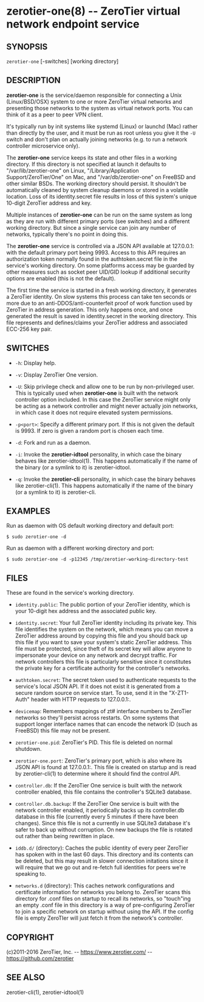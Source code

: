 zerotier-one(8) -- ZeroTier virtual network endpoint service
============================================================

## SYNOPSIS

`zerotier-one` [-switches] [working directory]

## DESCRIPTION

**zerotier-one** is the service/daemon responsible for connecting a Unix (Linux/BSD/OSX) system to one or more ZeroTier virtual networks and presenting those networks to the system as virtual network ports. You can think of it as a peer to peer VPN client.

It's typically run by init systems like systemd (Linux) or launchd (Mac) rather than directly by the user, and it must be run as root unless you give it the `-U` switch and don't plan on actually joining networks (e.g. to run a network controller microservice only).

The **zerotier-one** service keeps its state and other files in a working directory. If this directory is not specified at launch it defaults to "/var/lib/zerotier-one" on Linux, "/Library/Application Support/ZeroTier/One" on Mac, and "/var/db/zerotier-one" on FreeBSD and other similar BSDs. The working directory should persist. It shouldn't be automatically cleaned by system cleanup daemons or stored in a volatile location. Loss of its identity.secret file results in loss of this system's unique 10-digit ZeroTier address and key.

Multiple instances of **zerotier-one** can be run on the same system as long as they are run with different primary ports (see switches) and a different working directory. But since a single service can join any number of networks, typically there's no point in doing this.

The **zerotier-one** service is controlled via a JSON API available at 127.0.0.1:<primary port> with the default primary port being 9993. Access to this API requires an authorization token normally found in the authtoken.secret file in the service's working directory. On some platforms access may be guarded by other measures such as socket peer UID/GID lookup if additional security options are enabled (this is not the default).

The first time the service is started in a fresh working directory, it generates a ZeroTier identity. On slow systems this process can take ten seconds or more due to an anti-DDOS/anti-counterfeit proof of work function used by ZeroTier in address generation. This only happens once, and once generated the result is saved in identity.secret in the working directory. This file represents and defines/claims your ZeroTier address and associated ECC-256 key pair.

## SWITCHES

 * `-h`:
   Display help.

 * `-v`:
   Display ZeroTier One version.

 * `-U`:
   Skip privilege check and allow one to be run by non-privileged user. This is typically used when **zerotier-one** is built with the network controller option included. In this case the ZeroTier service might only be acting as a network controller and might never actually join networks, in which case it does not require elevated system permissions.

 * `-p<port>`:
   Specify a different primary port. If this is not given the default is 9993. If zero is given a random port is chosen each time.

 * `-d`:
   Fork and run as a daemon.

 * `-i`:
   Invoke the **zerotier-idtool** personality, in which case the binary behaves like zerotier-idtool(1). This happens automatically if the name of the binary (or a symlink to it) is zerotier-idtool.

 * `-q`:
   Invoke the **zerotier-cli** personality, in which case the binary behaves like zerotier-cli(1). This happens automatically if the name of the binary (or a symlink to it) is zerotier-cli.

## EXAMPLES

Run as daemon with OS default working directory and default port:

    $ sudo zerotier-one -d

Run as daemon with a different working directory and port:

    $ sudo zerotier-one -d -p12345 /tmp/zerotier-working-directory-test

## FILES

These are found in the service's working directory.

 * `identity.public`:
   The public portion of your ZeroTier identity, which is your 10-digit hex address and the associated public key.

 * `identity.secret`:
   Your full ZeroTier identity including its private key. This file identifies the system on the network, which means you can move a ZeroTier address around by copying this file and you should back up this file if you want to save your system's static ZeroTier address. This file must be protected, since theft of its secret key will allow anyone to impersonate your device on any network and decrypt traffic. For network controllers this file is particularly sensitive since it constitutes the private key for a certificate authority for the controller's networks.

 * `authtoken.secret`:
   The secret token used to authenticate requests to the service's local JSON API. If it does not exist it is generated from a secure random source on service start. To use, send it in the "X-ZT1-Auth" header with HTTP requests to 127.0.0.1:<primary port>.

 * `devicemap`:
   Remembers mappings of zt# interface numbers to ZeroTier networks so they'll persist across restarts. On some systems that support longer interface names that can encode the network ID (such as FreeBSD) this file may not be present.

 * `zerotier-one.pid`:
   ZeroTier's PID. This file is deleted on normal shutdown.

 * `zerotier-one.port`:
   ZeroTier's primary port, which is also where its JSON API is found at 127.0.0.1:<this port>. This file is created on startup and is read by zerotier-cli(1) to determine where it should find the control API.

 * `controller.db`:
   If the ZeroTier One service is built with the network controller enabled, this file contains the controller's SQLite3 database.

 * `controller.db.backup`:
   If the ZeroTier One service is built with the network controller enabled, it periodically backs up its controller.db database in this file (currently every 5 minutes if there have been changes). Since this file is not a currently in use SQLite3 database it's safer to back up without corruption. On new backups the file is rotated out rather than being rewritten in place.

 * `iddb.d/` (directory):
   Caches the public identity of every peer ZeroTier has spoken with in the last 60 days. This directory and its contents can be deleted, but this may result in slower connection initations since it will require that we go out and re-fetch full identities for peers we're speaking to.

 * `networks.d` (directory):
   This caches network configurations and certificate information for networks you belong to. ZeroTier scans this directory for <network ID>.conf files on startup to recall its networks, so "touch"ing an empty <network ID>.conf file in this directory is a way of pre-configuring ZeroTier to join a specific network on startup without using the API. If the config file is empty ZeroTIer will just fetch it from the network's controller.

## COPYRIGHT

(c)2011-2016 ZeroTier, Inc. -- https://www.zerotier.com/ -- https://github.com/zerotier

## SEE ALSO

zerotier-cli(1), zerotier-idtool(1)
